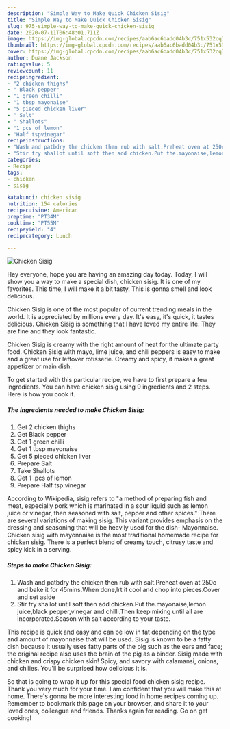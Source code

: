 ```yaml
---
description: "Simple Way to Make Quick Chicken Sisig"
title: "Simple Way to Make Quick Chicken Sisig"
slug: 975-simple-way-to-make-quick-chicken-sisig
date: 2020-07-11T06:48:01.711Z
image: https://img-global.cpcdn.com/recipes/aab6ac6badd04b3c/751x532cq70/chicken-sisig-recipe-main-photo.jpg
thumbnail: https://img-global.cpcdn.com/recipes/aab6ac6badd04b3c/751x532cq70/chicken-sisig-recipe-main-photo.jpg
cover: https://img-global.cpcdn.com/recipes/aab6ac6badd04b3c/751x532cq70/chicken-sisig-recipe-main-photo.jpg
author: Duane Jackson
ratingvalue: 5
reviewcount: 11
recipeingredient:
- "2 chicken thighs"
- " Black pepper"
- "1 green chilli"
- "1 tbsp mayonaise"
- "5 pieced chicken liver"
- " Salt"
- " Shallots"
- "1 pcs of lemon"
- "Half tspvinegar"
recipeinstructions:
- "Wash and patbdry the chicken then rub with salt.Preheat oven at 250c and bake it for 45mins.When done,lrt it cool and chop into pieces.Cover and set aside"
- "Stir fry shallot until soft then add chicken.Put the.mayonaise,lemon juice,black pepper,vinegar and chilli.Then keep mixing until all are incorporated.Season with salt according to your taste."
categories:
- Recipe
tags:
- chicken
- sisig

katakunci: chicken sisig 
nutrition: 154 calories
recipecuisine: American
preptime: "PT34M"
cooktime: "PT55M"
recipeyield: "4"
recipecategory: Lunch

---
```



![Chicken Sisig](https://img-global.cpcdn.com/recipes/aab6ac6badd04b3c/751x532cq70/chicken-sisig-recipe-main-photo.jpg)

Hey everyone, hope you are having an amazing day today. Today, I will show you a way to make a special dish, chicken sisig. It is one of my favorites. This time, I will make it a bit tasty. This is gonna smell and look delicious.

Chicken Sisig is one of the most popular of current trending meals in the world. It is appreciated by millions every day. It's easy, it's quick, it tastes delicious. Chicken Sisig is something that I have loved my entire life. They are fine and they look fantastic.

Chicken Sisig is creamy with the right amount of heat for the ultimate party food. Chicken Sisig with mayo, lime juice, and chili peppers is easy to make and a great use for leftover rotisserie. Creamy and spicy, it makes a great appetizer or main dish.


To get started with this particular recipe, we have to first prepare a few ingredients. You can have chicken sisig using 9 ingredients and 2 steps. Here is how you cook it.

<!--inarticleads1-->

##### The ingredients needed to make Chicken Sisig:

1. Get 2 chicken thighs
1. Get  Black pepper
1. Get 1 green chilli
1. Get 1 tbsp mayonaise
1. Get 5 pieced chicken liver
1. Prepare  Salt
1. Take  Shallots
1. Get 1 .pcs of lemon
1. Prepare Half tsp.vinegar


According to Wikipedia, sisig refers to &#34;a method of preparing fish and meat, especially pork which is marinated in a sour liquid such as lemon juice or vinegar, then seasoned with salt, pepper and other spices.&#34; There are several variations of making sisig. This variant provides emphasis on the dressing and seasoning that will be heavily used for the dish- Mayonnaise. Chicken sisig with mayonnaise is the most traditional homemade recipe for chicken sisig. There is a perfect blend of creamy touch, citrusy taste and spicy kick in a serving. 

<!--inarticleads2-->

##### Steps to make Chicken Sisig:

1. Wash and patbdry the chicken then rub with salt.Preheat oven at 250c and bake it for 45mins.When done,lrt it cool and chop into pieces.Cover and set aside
1. Stir fry shallot until soft then add chicken.Put the.mayonaise,lemon juice,black pepper,vinegar and chilli.Then keep mixing until all are incorporated.Season with salt according to your taste.


This recipe is quick and easy and can be low in fat depending on the type and amount of mayonnaise that will be used. Sisig is known to be a fatty dish because it usually uses fatty parts of the pig such as the ears and face; the original recipe also uses the brain of the pig as a binder. Sisig made with chicken and crispy chicken skin! Spicy, and savory with calamansi, onions, and chilies. You&#39;ll be surprised how delicious it is. 

So that is going to wrap it up for this special food chicken sisig recipe. Thank you very much for your time. I am confident that you will make this at home. There's gonna be more interesting food in home recipes coming up. Remember to bookmark this page on your browser, and share it to your loved ones, colleague and friends. Thanks again for reading. Go on get cooking!
